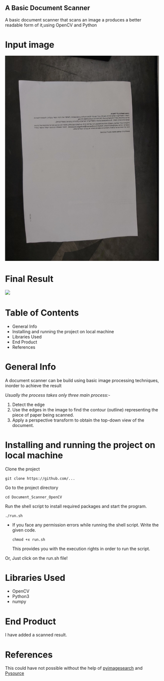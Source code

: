 ## A Basic Document Scanner
A basic document scanner that scans an image a produces a better readable form of it,using OpenCV and Python

# Input image
![](images/input/img2.jpg)

# Final Result
![](images/output/resultFinal.png)

# Table of Contents
- General Info
- Installing and running the project on local machine
- Libraries Used
- End Product
- References 

# General Info
A document scanner can be build using basic image processing techniques, inorder to achieve the result

*Usually the process takes only three main process:-*
1. Detect the edge
2. Use the edges in the image to find the contour (outline) representing the piece of paper being scanned.
3. Apply a perspective transform to obtain the top-down view of the document.

# Installing and running the project on local machine
Clone the project
```
git clone https://github.com/...
```
Go to the project directory
```
cd Document_Scanner_OpenCV
```
Run the shell script to install required packages and start the program.
```
./run.sh
```

- If you face any permission errors while running the shell script. Write the given code.
  ```
  chmod +x run.sh
  ```
  This provides you with the execution rights in order to run the script.


Or, Just click on the run.sh file!

# Libraries Used
- OpenCV
- Python3
- numpy

# End Product
I have added a scanned result.

# References
This could have not possible without the help of [pyimagesearch](https://www.pyimagesearch.com/2014/09/01/build-kick-ass-mobile-document-scanner-just-5-minutes/) and [Pysource](https://pysource.com/2018/02/14/perspective-transformation-opencv-3-4-with-python-3-tutorial-13/)